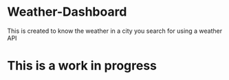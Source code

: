 # Weather-Dashboard
This is created to know the weather in a city you search for using a weather API

# This is a work in progress
